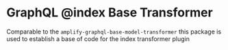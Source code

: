 # GraphQL @index Base Transformer

Comparable to the `amplify-graphql-base-model-transformer` this package is used to establish a base of code for the index transformer plugin
